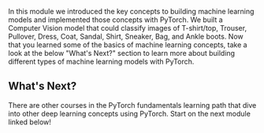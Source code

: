 In this module we introduced the key concepts to building machine learning models and implemented those concepts with PyTorch. We built a Computer Vision model that could classify images of T-shirt/top, Trouser, Pullover, Dress, Coat, Sandal, Shirt, Sneaker, Bag, and Ankle boots. Now that you learned some of the basics of machine learning concepts, take a look at the below "What's Next?" section to learn more about building different types of machine learning models with PyTorch.

## What's Next?

There are other courses in the PyTorch fundamentals learning path that dive into other deep learning concepts using PyTorch. Start on the next module linked below!
